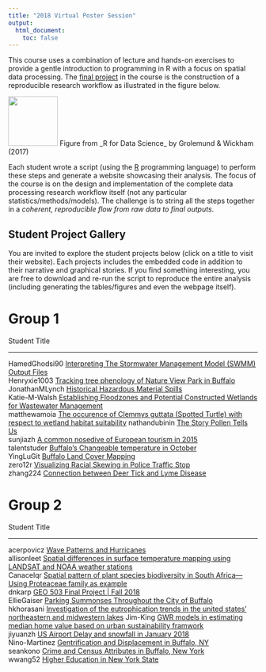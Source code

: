 ```yaml
---
title: "2018 Virtual Poster Session"
output:
  html_document:
    toc: false
---
```

 
This course uses a combination of lecture and hands-on exercises to provide a gentle introduction to programming in R with a focus on spatial data processing. The [final project](Project.html) in the course is the construction of a reproducible research workflow as illustrated in the figure below.

<img height="100px" src="00_CourseIntroduction/assets/data-science.png">
Figure from _R for Data Science_ by Grolemund & Wickham (2017)

Each student wrote a script (using the [R](https://www.r-project.org/) programming language) to perform these steps and generate a website showcasing their analysis. The focus of the course is on the design and implementation of the complete data processing research workflow itself (not any particular statistics/methods/models). The challenge is to string all the steps together in a _coherent, reproducible flow from raw data to final outputs_.  

## Student Project Gallery

You are invited to explore the student projects below (click on a title to visit their website).  Each projects includes the embedded code in addition to their narrative and graphical stories.   If you find something interesting, you are free to download and re-run the script to reproduce the entire analysis (including generating the tables/figures and even the webpage itself).







# Group 1

Student          Title                                                                                                                                                                      
---------------  ---------------------------------------------------------------------------------------------------------------------------------------------------------------------------
HamedGhodsi90    [Interpreting The Stormwater Management Model (SWMM) Output Files](https://adamwilsonlabedu.github.io/geo503-2018-finalproject-HamedGhodsi90)                              
Henryxie1003     [Tracking tree phenology of Nature View Park in Buffalo](https://adamwilsonlabedu.github.io/geo503-2018-finalproject-Henryxie1003)                                         
JonathanMLynch   [Historical Hazardous Material Spills](https://adamwilsonlabedu.github.io/geo503-2018-finalproject-JonathanMLynch/)                                                        
Katie-M-Walsh    [Establishing Floodzones and Potential Constructed Wetlands for Wastewater Management](https://adamwilsonlabedu.github.io/geo503-2018-finalproject-Katie-M-Walsh)          
matthewamoia     [The occurence of Clemmys guttata (Spotted Turtle) with respect to wetland habitat suitability](https://adamwilsonlabedu.github.io/geo503-2018-finalproject-matthewamoia/) 
nathandubinin    [The Story Pollen Tells Us](https://adamwilsonlabedu.github.io/geo503-2018-finalproject-nathandubinin/)                                                                    
sunjiazh         [A common nosedive of European tourism in 2015](https://adamwilsonlabedu.github.io/geo503-2018-finalproject-sunjiazh)                                                      
talentstuder     [Buffalo’s Changeable temperature in October](https://adamwilsonlabedu.github.io/geo503-2018-finalproject-talentstuder)                                                    
YingLuGit        [Buffalo Land Cover Mapping](https://adamwilsonlabedu.github.io/geo503-2018-finalproject-YingLuGit/)                                                                       
zero12r          [Visualizing Racial Skewing in Police Traffic Stop](https://adamwilsonlabedu.github.io/geo503-2018-finalproject-zero12r)                                                   
zhang224         [Connection between Deer Tick and Lyme Disease](https://adamwilsonlabedu.github.io/geo503-2018-finalproject-zhang224)                                                      

# Group 2


Student         Title                                                                                                                                                                        
--------------  -----------------------------------------------------------------------------------------------------------------------------------------------------------------------------
acerpovicz      [Wave Patterns and Hurricanes](https://adamwilsonlabedu.github.io/geo503-2018-finalproject-acerpovicz/)                                                                      
allisonleet     [Spatial differences in surface temperature mapping using LANDSAT and NOAA weather stations](https://adamwilsonlabedu.github.io/geo503-2018-finalproject-allisonleet)        
Canacelqr       [Spatial pattern of plant species biodiversity in South Africa—Using Proteaceae family as example](https://adamwilsonlabedu.github.io/geo503-2018-finalproject-Canacelqr)    
dnkarp          [GEO 503 Final Project | Fall 2018](https://adamwilsonlabedu.github.io/geo503-2018-finalproject-dnkarp/)                                                                     
EllieGaiser     [Parking Summonses Throughout the City of Buffalo](https://adamwilsonlabedu.github.io/geo503-2018-finalproject-EllieGaiser)                                                  
hkhorasani      [Investigation of the eutrophication trends in the united states’ northeastern and midwestern lakes](https://adamwilsonlabedu.github.io/geo503-2018-finalproject-hkhorasani) 
Jim-King        [GWR models in estimating median home value based on urban sustainability framwork](https://adamwilsonlabedu.github.io/geo503-2018-finalproject-Jim-King/)                   
jiyuanzh        [US Airport Delay and snowfall in January 2018](https://adamwilsonlabedu.github.io/geo503-2018-finalproject-jiyuanzh)                                                        
Nino-Martinez   [Gentrification and Displacement in Buffalo, NY](https://adamwilsonlabedu.github.io/geo503-2018-finalproject-Nino-Martinez/)                                                 
seankono        [Crime and Census Attributes in Buffalo, New York](https://adamwilsonlabedu.github.io/geo503-2018-finalproject-seankono/)                                                    
wwang52         [Higher Education in New York State](https://adamwilsonlabedu.github.io/geo503-2018-finalproject-wwang52)                                                                    
